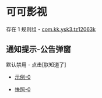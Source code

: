 # 可可影视

存在 1 规则组 - [com.kk.ysk3.tz12063k](/src/apps/com.kk.ysk3.tz12063k.ts)

## 通知提示-公告弹窗

默认禁用 - 点击[朕知道了]

- [示例-0](https://m.gkd.li/57941037/c93d9be8-559a-46aa-8416-f52a7c99df4b)

- [快照-0](https://i.gkd.li/import/14321907)

